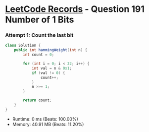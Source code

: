 # [LeetCode Records](../README.md) - Question 191 Number of 1 Bits

### Attempt 1: Count the last bit
```java
class Solution {
    public int hammingWeight(int n) {
        int count = 0;

        for (int i = 0; i < 32; i++) {
            int val = n & 0x1;
            if (val != 0) {
                count++;
            }
            n >>= 1;
        }

        return count;
    }
}
```
- Runtime: 0 ms (Beats: 100.00%)
- Memory: 40.91 MB (Beats: 11.20%)

<br>
